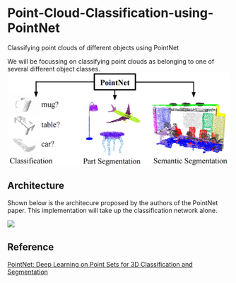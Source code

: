 # Point-Cloud-Classification-using-PointNet
Classifying point clouds of different objects using PointNet

We will be focussing on classifying point clouds as belonging to one of several different object classes.
![](images/tasks.png)

## Architecture

Shown below is the architecure proposed by the authors of the PointNet paper. This implementation will take up the classification network alone.

![](images/architecture.png)


## Reference
[PointNet: Deep Learning on Point Sets for 3D Classification and Segmentation](https://arxiv.org/abs/1612.00593)
